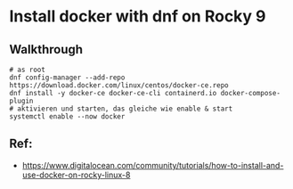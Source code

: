# Install docker with dnf on Rocky 9 

## Walkthrough 

```
# as root
dnf config-manager --add-repo https://download.docker.com/linux/centos/docker-ce.repo
dnf install -y docker-ce docker-ce-cli containerd.io docker-compose-plugin
# aktivieren und starten, das gleiche wie enable & start 
systemctl enable --now docker
```



## Ref:

  * https://www.digitalocean.com/community/tutorials/how-to-install-and-use-docker-on-rocky-linux-8

